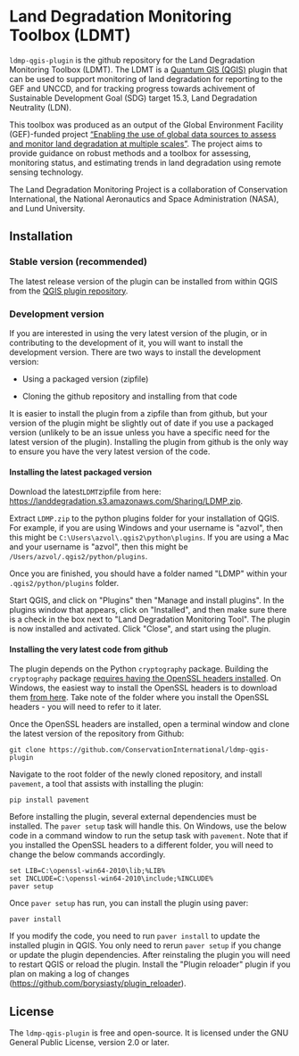 # Land Degradation Monitoring Toolbox (LDMT)

`ldmp-qgis-plugin` is the github repository for the Land Degradation Monitoring
Toolbox (LDMT). The LDMT is a [Quantum GIS (QGIS)](http://www.qgis.org) plugin 
that can be used to support monitoring of land degradation for reporting to the 
GEF and UNCCD, and for tracking progress towards achivement of Sustainable 
Development Goal (SDG) target 15.3, Land Degradation Neutrality (LDN).

This toolbox was produced as an output of the Global Environment Facility
(GEF)-funded project [“Enabling the use of global data sources to assess and
monitor land degradation at multiple scales”](http://vitalsigns.org/gef-ldmp). 
The project aims to provide guidance on robust methods and a toolbox for 
assessing, monitoring status, and estimating trends in land degradation using 
remote sensing technology.

The Land Degradation Monitoring Project is a collaboration of Conservation
International, the National Aeronautics and Space Administration (NASA), and
Lund University.

## Installation

### Stable version (recommended)

The latest release version of the plugin can be installed from within QGIS from 
the [QGIS plugin repository](http://plugins.qgis.org/plugins/teamqgis).

### Development version

If you are interested in using the very latest version of the plugin, or in 
contributing to the development of it, you will want to install the development 
version. There are two ways to install the development version:

* Using a packaged version (zipfile)

* Cloning the github repository and installing from that code

It is easier to install the plugin from a zipfile than from github, but your 
version of the plugin might be slightly out of date if you use a packaged 
version (unlikely to be an issue unless you have a specific need for the latest 
version of the plugin).  Installing the plugin from github is the only way to 
ensure you have the very latest version of the code.

#### Installing the latest packaged version

Download the latest`LDMT`zipfile from here: 
https://landdegradation.s3.amazonaws.com/Sharing/LDMP.zip.

Extract `LDMP.zip` to the python plugins folder for your installation of QGIS. 
For example, if you are using Windows and your username is "azvol", then this 
might be `C:\Users\azvol\.qgis2\python\plugins`. If you are using a Mac and 
your username is "azvol", then this might be
`/Users/azvol/.qgis2/python/plugins`.

Once you are finished, you should have a folder named "LDMP" within your 
`.qgis2/python/plugins` folder.

Start QGIS, and click on "Plugins" then "Manage and install plugins". In the 
plugins window that appears, click on "Installed", and then make sure there is 
a check in the box next to "Land Degradation Monitoring Tool". The plugin is 
now installed and activated. Click "Close", and start using the plugin.

#### Installing the very latest code from github

The plugin depends on the Python `cryptography` package. Building the
`cryptography` package [requires having the OpenSSL headers 
installed](https://cryptography.io/en/latest/installation/#building-cryptography-on-windows). 
On Windows, the easiest way to install the OpenSSL headers is to download them 
[from 
here](https://cryptography.io/en/latest/installation/#building-cryptography-on-windows). 
Take note of the folder where you install the OpenSSL headers - you will need 
to refer to it later.

Once the OpenSSL headers are installed, open a terminal window and clone the 
latest version of the repository from Github:

```
git clone https://github.com/ConservationInternational/ldmp-qgis-plugin
```

Navigate to the root folder of the newly cloned repository, and install 
`pavement`, a tool that assists with installing the plugin:

```
pip install pavement
```

Before installing the plugin, several external dependencies must be installed. 
The `paver setup` task will handle this. On Windows, use the below code in a 
command window to run the setup task with `pavement`. Note that if you 
installed the OpenSSL headers to a different folder, you will need to change 
the below commands accordingly.

```
set LIB=C:\openssl-win64-2010\lib;%LIB%
set INCLUDE=C:\openssl-win64-2010\include;%INCLUDE%
paver setup
```

Once `paver setup` has run, you can install the plugin using paver:

```
paver install
```

If you modify the code, you need to run `paver install` to update the installed 
plugin in QGIS.  You only need to rerun `paver setup` if you change or update 
the plugin dependencies. After reinstaling the plugin you will need to restart 
QGIS or reload the plugin. Install the "Plugin reloader" plugin if you plan on 
making a log of changes (https://github.com/borysiasty/plugin_reloader).

## License

The `ldmp-qgis-plugin` is free and open-source. It is licensed under the GNU 
General Public License, version 2.0 or later.
